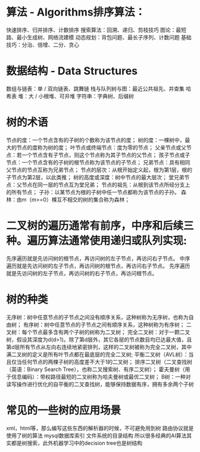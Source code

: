 

# 算法 - Algorithms排序算法：
快速排序、归并排序、计数排序
搜索算法：回溯、递归、剪枝技巧
图论：最短路、最小生成树、网络流建模
动态规划：背包问题、最长子序列、计数问题
基础技巧：分治、倍增、二分、贪心


# 数据结构 - Data Structures
数组与链表：单 / 双向链表、跳舞链
栈与队列树与图：最近公共祖先、并查集
哈希表
堆：大 / 小根堆、可并堆
字符串：字典树、后缀树


# 树的术语
节点的度：一个节点含有的子树的个数称为该节点的度；
树的度：一棵树中，最大的节点的度称为树的度；
叶节点或终端节点：度为零的节点；
父亲节点或父节点：若一个节点含有子节点，则这个节点称为其子节点的父节点；
孩子节点或子节点：一个节点含有的子树的根节点称为该节点的子节点；
兄弟节点：具有相同父节点的节点互称为兄弟节点；
节点的层次：从根开始定义起，根为第1层，根的子节点为第2层，以此类推；
树的高度或深度：树中节点的最大层次；
堂兄弟节点：父节点在同一层的节点互为堂兄弟；
节点的祖先：从根到该节点所经分支上的所有节点；
子孙：以某节点为根的子树中任一节点都称为该节点的子孙。
森林：由m（m>=0）棵互不相交的树的集合称为森林；


# 二叉树的遍历通常有前序，中序和后续三种。遍历算法通常使用递归或队列实现:
先序遍历就是先访问树的根节点，再访问树的左子节点，再访问右子节点。
中序遍历就是先访问树的左子节点，再访问树的根节点，再访问右子节点。
先序遍历就是先访问树的左子节点，再访问树的右子节点，再访问根节点。


# 树的种类
无序树：树中任意节点的子节点之间没有顺序关系，这种树称为无序树，也称为自由树；
有序树：树中任意节点的子节点之间有顺序关系，这种树称为有序树；
二叉树：每个节点最多含有两个子树的树称为二叉树；
完全二叉树：对于一颗二叉树，假设其深度为d(d>1)。除了第d层外，其它各层的节点数目均已达最大值，且第d层所有节点从左向右连续地紧密排列，这样的二叉树被称为完全二叉树，其中满二叉树的定义是所有叶节点都在最底层的完全二叉树;
平衡二叉树（AVL树）：当且仅当任何节点的两棵子树的高度差不大于1的二叉树；
排序二叉树（二叉查找树（英语：Binary Search Tree），也称二叉搜索树、有序二叉树）；
霍夫曼树（用于信息编码）：带权路径最短的二叉树称为哈夫曼树或最优二叉树；
B树：一种对读写操作进行优化的自平衡的二叉查找树，能够保持数据有序，拥有多余两个子树


# 常见的一些树的应用场景
xml，html等，那么编写这些东西的解析器的时候，不可避免用到树
路由协议就是使用了树的算法
mysql数据库索引
文件系统的目录结构
所以很多经典的AI算法其实都是树搜索，此外机器学习中的decision tree也是树结构
